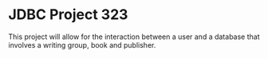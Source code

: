 # JDBC Project 323
 
This project will allow for the interaction between a user and a database that involves a writing group, book and publisher. 
